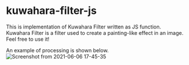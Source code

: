 # kuwahara-filter-js

This is implementation of Kuwahara Filter written as JS function.  
Kuwahara Filter is a filter used to create a painting-like effect in an image.
Feel free to use it!

An example of processing is shown below.
![Screenshot from 2021-06-06 17-45-35](https://user-images.githubusercontent.com/70328564/120922871-8f217d80-c706-11eb-8206-57b04fa5d349.png)
